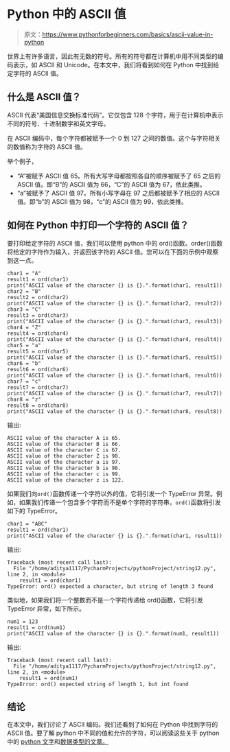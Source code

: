 # Python 中的 ASCII 值

> 原文：<https://www.pythonforbeginners.com/basics/ascii-value-in-python>

世界上有许多语言，因此有无数的符号。所有的符号都在计算机中用不同类型的编码表示，如 ASCII 和 Unicode。在本文中，我们将看到如何在 Python 中找到给定字符的 ASCII 值。

## 什么是 ASCII 值？

ASCII 代表“美国信息交换标准代码”。它仅包含 128 个字符，用于在计算机中表示不同的符号、十进制数字和英文字母。

在 ASCII 编码中，每个字符都被赋予一个 0 到 127 之间的数值。这个与字符相关的数值称为字符的 ASCII 值。

举个例子，

*   “A”被赋予 ASCII 值 65。所有大写字母都按照各自的顺序被赋予了 65 之后的 ASCII 值。即“B”的 ASCII 值为 66，“C”的 ASCII 值为 67，依此类推。
*   “a”被赋予了 ASCII 值 97。所有小写字母在 97 之后都被赋予了相应的 ASCII 值。即“b”的 ASCII 值为 98，“c”的 ASCII 值为 99，依此类推。

## 如何在 Python 中打印一个字符的 ASCII 值？

要打印给定字符的 ASCII 值，我们可以使用 python 中的 ord()函数。order()函数将给定的字符作为输入，并返回该字符的 ASCII 值。您可以在下面的示例中观察到这一点。

```
char1 = "A"
result1 = ord(char1)
print("ASCII value of the character {} is {}.".format(char1, result1))
char2 = "B"
result2 = ord(char2)
print("ASCII value of the character {} is {}.".format(char2, result2))
char3 = "C"
result3 = ord(char3)
print("ASCII value of the character {} is {}.".format(char3, result3))
char4 = "Z"
result4 = ord(char4)
print("ASCII value of the character {} is {}.".format(char4, result4))
char5 = "a"
result5 = ord(char5)
print("ASCII value of the character {} is {}.".format(char5, result5))
char6 = "b"
result6 = ord(char6)
print("ASCII value of the character {} is {}.".format(char6, result6))
char7 = "c"
result7 = ord(char7)
print("ASCII value of the character {} is {}.".format(char7, result7))
char8 = "z"
result8 = ord(char8)
print("ASCII value of the character {} is {}.".format(char8, result8))
```

输出:

```
ASCII value of the character A is 65.
ASCII value of the character B is 66.
ASCII value of the character C is 67.
ASCII value of the character Z is 90.
ASCII value of the character a is 97.
ASCII value of the character b is 98.
ASCII value of the character c is 99.
ASCII value of the character z is 122.
```

如果我们向`ord()`函数传递一个字符以外的值，它将引发一个 TypeError 异常。例如，如果我们传递一个包含多个字符而不是单个字符的字符串，`ord()`函数将引发如下的 TypeError。

```
char1 = "ABC"
result1 = ord(char1)
print("ASCII value of the character {} is {}.".format(char1, result1))
```

输出:

```
Traceback (most recent call last):
  File "/home/aditya1117/PycharmProjects/pythonProject/string12.py", line 2, in <module>
    result1 = ord(char1)
TypeError: ord() expected a character, but string of length 3 found
```

类似地，如果我们将一个整数而不是一个字符传递给 ord()函数，它将引发 TypeError 异常，如下所示。

```
num1 = 123
result1 = ord(num1)
print("ASCII value of the character {} is {}.".format(num1, result1))
```

输出:

```
Traceback (most recent call last):
  File "/home/aditya1117/PycharmProjects/pythonProject/string12.py", line 2, in <module>
    result1 = ord(num1)
TypeError: ord() expected string of length 1, but int found 
```

## 结论

在本文中，我们讨论了 ASCII 编码。我们还看到了如何在 Python 中找到字符的 ASCII 值。要了解 python 中不同的值和允许的字符，可以阅读这些关于 python 中的 [python 文字](https://www.pythonforbeginners.com/basics/python-literals)和[数据类型的文章。](https://www.pythonforbeginners.com/basics/numeric-types-python)
